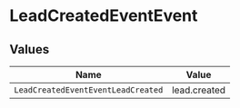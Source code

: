 # LeadCreatedEventEvent


## Values

| Name                               | Value                              |
| ---------------------------------- | ---------------------------------- |
| `LeadCreatedEventEventLeadCreated` | lead.created                       |